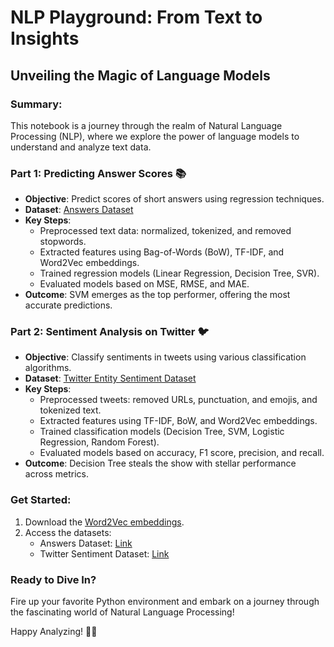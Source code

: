 # NLP Playground: From Text to Insights

## Unveiling the Magic of Language Models

### Summary:
This notebook is a journey through the realm of Natural Language Processing (NLP), where we explore the power of language models to understand and analyze text data.

### Part 1: Predicting Answer Scores 📚
- **Objective**: Predict scores of short answers using regression techniques.
- **Dataset**: [Answers Dataset](https://github.com/dbbrandt/short_answer_granding_capstone_project/blob/master/data/sag/answers.csv)
- **Key Steps**:
  - Preprocessed text data: normalized, tokenized, and removed stopwords.
  - Extracted features using Bag-of-Words (BoW), TF-IDF, and Word2Vec embeddings.
  - Trained regression models (Linear Regression, Decision Tree, SVR).
  - Evaluated models based on MSE, RMSE, and MAE.
- **Outcome**: SVM emerges as the top performer, offering the most accurate predictions.

### Part 2: Sentiment Analysis on Twitter 🐦
- **Objective**: Classify sentiments in tweets using various classification algorithms.
- **Dataset**: [Twitter Entity Sentiment Dataset](https://www.kaggle.com/datasets/jp797498e/twitter-entity-sentiment-analysis)
- **Key Steps**:
  - Preprocessed tweets: removed URLs, punctuation, and emojis, and tokenized text.
  - Extracted features using TF-IDF, BoW, and Word2Vec embeddings.
  - Trained classification models (Decision Tree, SVM, Logistic Regression, Random Forest).
  - Evaluated models based on accuracy, F1 score, precision, and recall.
- **Outcome**: Decision Tree steals the show with stellar performance across metrics.

### Get Started:
1. Download the [Word2Vec embeddings](https://www.kaggle.com/datasets/leadbest/googlenewsvectorsnegative300).
2. Access the datasets:
   - Answers Dataset: [Link](https://github.com/dbbrandt/short_answer_granding_capstone_project/blob/master/data/sag/answers.csv)
   - Twitter Sentiment Dataset: [Link](https://www.kaggle.com/datasets/jp797498e/twitter-entity-sentiment-analysis)

### Ready to Dive In?
Fire up your favorite Python environment and embark on a journey through the fascinating world of Natural Language Processing!

Happy Analyzing! 🚀✨
